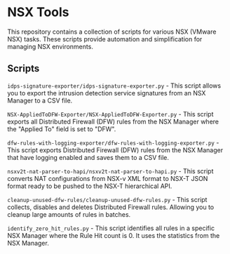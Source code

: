# NSX Tools

This repository contains a collection of scripts for various NSX (VMware NSX) tasks. These scripts provide automation and simplification for managing NSX environments.

## Scripts
`idps-signature-exporter/idps-signature-exporter.py` - This script allows you to export the intrusion detection service signatures from an NSX Manager to a CSV file.

`NSX-AppliedToDFW-Exporter/NSX-AppliedToDFW-Exporter.py` - This script exports all Distributed Firewall (DFW) rules from the NSX Manager where the "Applied To" field is set to "DFW".

`dfw-rules-with-logging-exporter/dfw-rules-with-logging-exporter.py` - This script exports Distributed Firewall (DFW) rules from the NSX Manager that have logging enabled and saves them to a CSV file.

`nsxv2t-nat-parser-to-hapi/nsxv2t-nat-parser-to-hapi.py` - This script converts NAT configurations from NSX-v XML format to NSX-T JSON format ready to be pushed to the NSX-T hierarchical API.

`cleanup-unused-dfw-rules/cleanup-unused-dfw-rules.py` - This script collects, disables and deletes Distributed Firewall rules. Allowing you to cleanup large amounts of rules in batches.

`identify_zero_hit_rules.py` - This script identifies all rules in a specific NSX Manager where the Rule Hit count is 0. It uses the statistics from the NSX Manager.